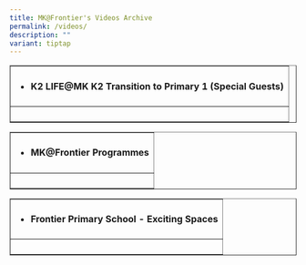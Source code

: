 ```yaml
---
title: MK@Frontier's Videos Archive
permalink: /videos/
description: ""
variant: tiptap
---
```

<table style="border-collapse: collapse; width: 100%;" border="1">
<tbody>
<tr>
<td style="width: 100%;">
<ul>
<li>
<h4><strong>K2 LIFE@MK K2 Transition to Primary 1 (Special Guests)</strong></h4>
</li>
</ul>
</td>
</tr>
<tr>
<td style="width: 100%;">&nbsp;</td>
</tr>
</tbody>
</table>
<table style="border-collapse: collapse; width: 100%;" border="1">
<tbody>
<tr>
<td style="width: 100%;">
<ul>
<li>
<h4><strong>MK@Frontier Programmes</strong></h4>
</li>
</ul>
</td>
</tr>
<tr>
<td style="width: 100%;">&nbsp;</td>
</tr>
</tbody>
</table>
<table style="border-collapse: collapse; width: 100%;" border="1">
<tbody>
<tr>
<td style="width: 100%;">
<ul>
<li>
<h4><strong>Frontier Primary School - Exciting Spaces</strong></h4>
</li>
</ul>
</td>
</tr>
<tr>
<td style="width: 100%;">&nbsp;</td>
</tr>
</tbody>
</table>